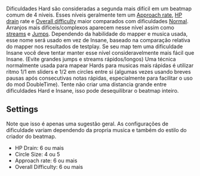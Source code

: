 Dificuldades Hard são consideradas a segunda mais difícil em um beatmap comum de 4 níveis. Esses níveis geralmente tem um [Approach rate](PT:Approach_rate), [HP drain](PT:HP_drain) rate e [Overall difficulty](PT:Overall_difficulty) maior comparados com dificuldades [Normal](PT:Normal). Arranjos mais difíceis/complexos aparecem nesse nível assim como [streams](PT:Stream) e [Jumps](PT:Jumps). Dependendo da habilidade do mapper e musica usada, esse nome será usado em vez de Insane, baseado na comparação relativa do mapper nos resultados de testplay. Se seu map tem uma dificuldade Insane você deve tentar manter esse nível consideravelmente mais fácil que Insane. (Evite grandes jumps e streams rápidos/longos) Uma técnica normalmente usada para mapear Hards para musicas mais rápidas é utilizar ritmo 1/1 em sliders e 1/2 em circles entre si (algumas vezes usando breves pausas após consecutivas notas rápidas, especialmente para facilitar o uso do mod DoubleTime). Tente não criar uma distancia grande entre dificuldades Hard e Insane, isso pode desequilibrar o beatmap inteiro.

Settings
--------

Note que isso é apenas uma sugestão geral. As configurações de dificuldade variam dependendo da propria musica e também do estilo do criador do beatmap.

-   HP Drain: 6 ou mais
-   Circle Size: 4 ou 5
-   Approach rate: 6 ou mais
-   Overall Difficulty: 6 ou mais
